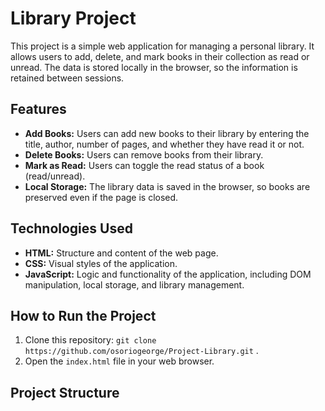 # Library Project

This project is a simple web application for managing a personal library. It allows users to add, delete, and mark books in their collection as read or unread. The data is stored locally in the browser, so the information is retained between sessions.

## Features

- **Add Books:** Users can add new books to their library by entering the title, author, number of pages, and whether they have read it or not.
- **Delete Books:** Users can remove books from their library.
- **Mark as Read:** Users can toggle the read status of a book (read/unread).
- **Local Storage:** The library data is saved in the browser, so books are preserved even if the page is closed.

## Technologies Used

- **HTML:** Structure and content of the web page.
- **CSS:** Visual styles of the application.
- **JavaScript:** Logic and functionality of the application, including DOM manipulation, local storage, and library management.

## How to Run the Project

1.  Clone this repository: `git clone https://github.com/osoriogeorge/Project-Library.git` .
2.  Open the `index.html` file in your web browser.

## Project Structure
